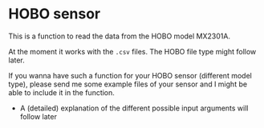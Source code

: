 # HOBO sensor #
This is a function to read the data from the HOBO model MX2301A.

At the moment it works with the `.csv` files. The HOBO file type might follow later.

If you wanna have such a function for your HOBO sensor (different model type), please send me some example files of your sensor and I might be able to include it in the function.

- A (detailed) explanation of the different possible input arguments will follow later
